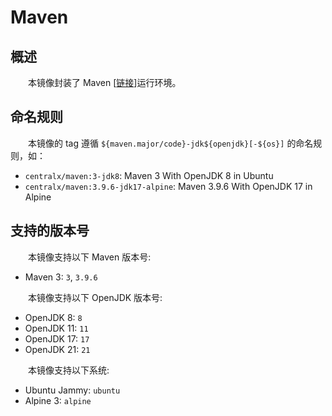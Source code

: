 # Maven
## 概述
&emsp;&emsp;本镜像封装了 Maven [[链接](https://maven.apache.org)]运行环境。

## 命名规则
&emsp;&emsp;本镜像的 tag 遵循 `${maven.major/code}-jdk${openjdk}[-${os}]` 的命名规则，如：

- `centralx/maven:3-jdk8`: Maven 3 With OpenJDK 8 in Ubuntu
- `centralx/maven:3.9.6-jdk17-alpine`: Maven 3.9.6 With OpenJDK 17 in Alpine

## 支持的版本号
&emsp;&emsp;本镜像支持以下 Maven 版本号:

- Maven 3: `3`, `3.9.6`

&emsp;&emsp;本镜像支持以下 OpenJDK 版本号:

- OpenJDK 8: `8`
- OpenJDK 11: `11`
- OpenJDK 17: `17`
- OpenJDK 21: `21`

&emsp;&emsp;本镜像支持以下系统:

- Ubuntu Jammy: `ubuntu`
- Alpine 3: `alpine`